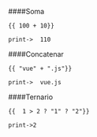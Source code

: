 ####Soma
```
{{ 100 + 10}} 

print->  110

```

####Concatenar
```
{{ "vue" + ".js"}} 

print->  vue.js

```

####Ternario
```
{{  1 > 2 ? "1" ? "2"}}

print->2
```
